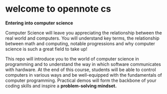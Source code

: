 # welcome to opennote cs 

**Entering into computer science**

Computer Science will leave you appreciating the relationship between the real world and computers. You will understand key terms, the relationship between math and computing, notable progressions and why computer science is such a great field to take up!

This repo will introduce you to the world of computer science in programming and to understand the way in which software communicates with hardware. At the end of this course, students will be able to control computers in various ways and be well-equipped with the fundamentals of computer programming. Practical demos will form the backbone of your coding skills and inspire a **problem-solving mindset.**
